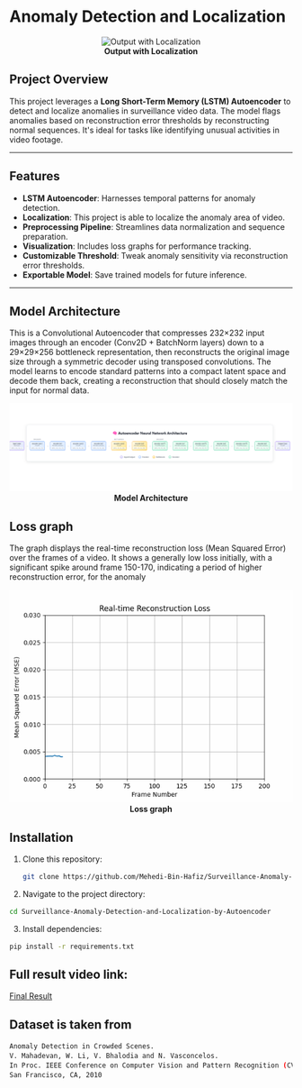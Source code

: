 # Anomaly Detection and Localization


<p align="center">
  <img src="results/output.gif" alt="Output with Localization">
  <br>
  <strong>Output with Localization</strong>
</p>


## Project Overview

This project leverages a **Long Short-Term Memory (LSTM) Autoencoder** to detect and localize anomalies in surveillance video data. The model flags anomalies based on reconstruction error thresholds by reconstructing normal sequences. It's ideal for tasks like identifying unusual activities in video footage.

---

## Features

- **LSTM Autoencoder**: Harnesses temporal patterns for anomaly detection.
- **Localization**: This project is able to localize the anomaly area of video.  
- **Preprocessing Pipeline**: Streamlines data normalization and sequence preparation.
- **Visualization**: Includes loss graphs for performance tracking.
- **Customizable Threshold**: Tweak anomaly sensitivity via reconstruction error thresholds.
- **Exportable Model**: Save trained models for future inference.

---

## Model Architecture
This is a Convolutional Autoencoder that compresses 232×232 input images through an encoder (Conv2D + BatchNorm layers) down to a 29×29×256 bottleneck representation, then reconstructs the original image size through a symmetric decoder using transposed convolutions. The model learns to encode standard patterns into a compact latent space and decode them back, creating a reconstruction that should closely match the input for normal data.


<p align="center">
  <img src="results/model_architecture.png" alt="Model Architecture">
  <br>
  <strong>Model Architecture </strong>
</p>

## Loss graph
The graph displays the real-time reconstruction loss (Mean Squared Error) over the frames of a video. It shows a generally low loss initially, with a significant spike around frame 150-170, indicating a period of higher reconstruction error, for the anomaly

<p align="center">
  <img src="results/loss_line.gif" alt="Output with Localization">
  <br>
  <strong>Loss graph</strong>
</p>

## Installation

1. Clone this repository:
   ```bash
   git clone https://github.com/Mehedi-Bin-Hafiz/Surveillance-Anomaly-Detection-and-Localization-by-Autoencoder.git

2. Navigate to the project directory:

```bash
cd Surveillance-Anomaly-Detection-and-Localization-by-Autoencoder

```

3. Install dependencies:

```bash
pip install -r requirements.txt

```

## Full result video link: 
[Final Result](https://youtu.be/Db-KJsZ5lSY?si=nbgHCxXYYA_NQcbt)


## Dataset is taken from

```bash
Anomaly Detection in Crowded Scenes.
V. Mahadevan, W. Li, V. Bhalodia and N. Vasconcelos.
In Proc. IEEE Conference on Computer Vision and Pattern Recognition (CVPR), 
San Francisco, CA, 2010
```